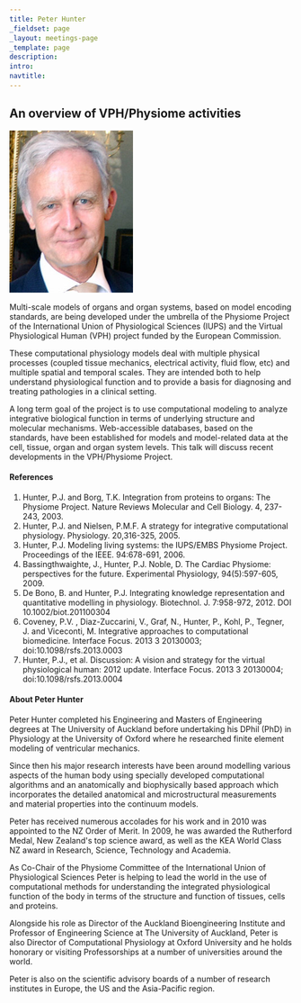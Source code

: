 ```yaml
---
title: Peter Hunter
_fieldset: page
_layout: meetings-page
_template: page
description:
intro:
navtitle:
---
```

## An overview of VPH/Physiome activities

<img src="/assets/img/people/220x220/hunter-peter.jpg" alt="" class="portrait-left" />

Multi-scale models of organs and organ systems, based on model encoding standards, are being developed under the umbrella of the Physiome Project of the International Union of Physiological Sciences (IUPS) and the Virtual Physiological Human (VPH) project funded by the European Commission. 

These computational physiology models deal with multiple physical processes (coupled tissue mechanics, electrical activity, fluid flow, etc) and multiple spatial and temporal scales. They are intended both to help understand physiological function and to provide a basis for diagnosing and treating pathologies in a clinical setting. 

A long term goal of the project is to use computational modeling to analyze integrative biological function in terms of underlying structure and molecular mechanisms. Web-accessible databases, based on the standards, have been established for models and model-related data at the cell, tissue, organ and organ system levels. This talk will discuss recent developments in the VPH/Physiome Project.

#### References

<ol class="decimal">
<li>Hunter, P.J. and Borg, T.K. Integration from proteins to organs: The Physiome Project. Nature Reviews Molecular and Cell Biology. 4, 237-243, 2003.</li>
<li>Hunter, P.J. and Nielsen, P.M.F. A strategy for integrative computational physiology. Physiology. 20,316-325, 2005.</li>
<li>Hunter, P.J. Modeling living systems: the IUPS/EMBS Physiome Project. Proceedings of the IEEE. 94:678-691, 2006.</li>
<li>Bassingthwaighte, J., Hunter, P.J. Noble, D.  The Cardiac Physiome: perspectives for the future. Experimental Physiology, 94(5):597-605, 2009.</li>
<li>De Bono, B. and Hunter, P.J. Integrating knowledge representation and quantitative modelling in physiology. Biotechnol. J. 7:958-972, 2012. DOI 10.1002/biot.201100304</li>
<li>Coveney, P.V. , Diaz-Zuccarini, V., Graf, N., Hunter, P., Kohl, P., Tegner, J. and Viceconti, M. Integrative approaches to computational biomedicine. Interface Focus. 2013 3 20130003; doi:10.1098/rsfs.2013.0003</li>
<li>Hunter, P.J., et al. Discussion: A vision and strategy for the virtual physiological human: 2012 update. Interface Focus. 2013 3 20130004; doi:10.1098/rsfs.2013.0004</li>
</ol>

#### About Peter Hunter

Peter Hunter completed his Engineering and Masters of Engineering degrees at The University of Auckland before undertaking his DPhil (PhD) in Physiology at the University of Oxford where he researched finite element modeling of ventricular mechanics.

Since then his major research interests have been around modelling various aspects of the human body using specially developed computational algorithms and an anatomically and biophysically based approach which incorporates the detailed anatomical and microstructural measurements and material properties into the continuum models.

Peter has received numerous accolades for his work and in 2010 was appointed to the NZ Order of Merit. In 2009, he was awarded the Rutherford Medal, New Zealand's top science award, as well as the KEA World Class NZ award in Research, Science, Technology and Academia.

As Co-Chair of the Physiome Committee of the International Union of Physiological Sciences Peter is helping to lead the world in the use of computational methods for understanding the integrated physiological function of the body in terms of the structure and function of tissues, cells and proteins.

Alongside his role as Director of the Auckland Bioengineering Institute and Professor of Engineering Science at The University of Auckland, Peter is also Director of Computational Physiology at Oxford University and he holds honorary or visiting Professorships at a number of universities around the world.

Peter is also on the scientific advisory boards of a number of research institutes in Europe, the US and the Asia-Pacific region.